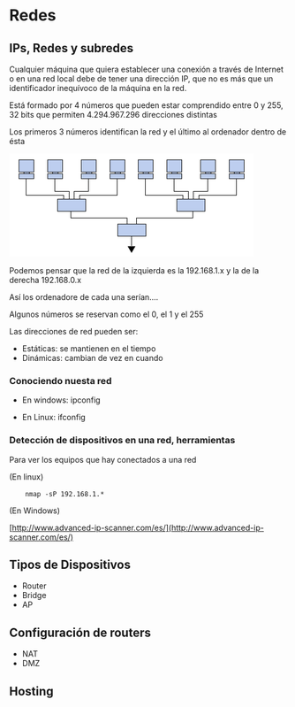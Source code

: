 # Redes

##  IPs, Redes y subredes

Cualquier máquina que quiera establecer una conexión a través de Internet  o en una red local debe de tener una dirección IP, que no es más que un identificador inequívoco de la máquina  en la red.

Está formado por 4 números que pueden estar comprendido entre 0 y 255, 32 bits que permiten 4.294.967.296 direcciones distintas

Los primeros 3 números identifican la red y el último al ordenador dentro de ésta

![Esquema red](./images/Esquema_red.png)

Podemos pensar que la red de la izquierda es la 192.168.1.x y la de la derecha 192.168.0.x

Así los ordenadore de cada una serían....

Algunos números se reservan como el 0, el 1 y el 255

Las direcciones de red pueden ser:
* Estáticas: se mantienen en el tiempo
* Dinámicas: cambian de vez en cuando

### Conociendo nuesta red

* En windows: ipconfig

* En Linux: ifconfig

###  Detección de dispositivos en una red, herramientas

Para ver los equipos que hay conectados a una red

(En linux)

        nmap -sP 192.168.1.*

(En Windows)

[http://www.advanced-ip-scanner.com/es/](http://www.advanced-ip-scanner.com/es/)

## Tipos de Dispositivos
  * Router
  * Bridge
  * AP
## Configuración de routers
  * NAT
  * DMZ
## Hosting
